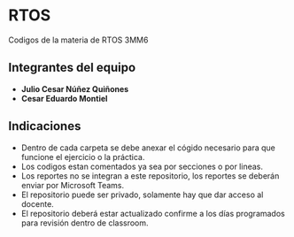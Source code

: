 # RTOS
Codigos de la materia de RTOS 3MM6

## Integrantes del equipo

- **Julio Cesar Núñez Quiñones**
- **Cesar Eduardo Montiel**

## Indicaciones

- Dentro de cada carpeta se debe anexar el cógido necesario para que funcione el ejercicio o la práctica. 
- Los codigos estan comentados ya sea por secciones o por lineas. 
- Los reportes no se integran a este repositorio, los reportes se deberán enviar por Microsoft Teams.
- El repositorio puede ser privado, solamente hay que dar acceso al docente. 
- El repositorio deberá estar actualizado confirme a los días programados para revisión dentro de classroom.
